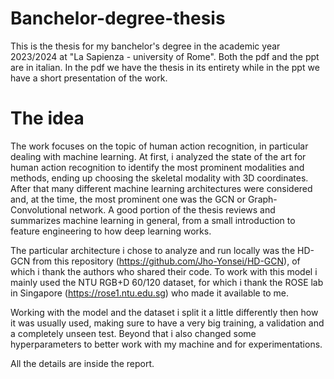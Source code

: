 # Banchelor-degree-thesis
This is the thesis for my banchelor's degree in the academic year 2023/2024 at "La Sapienza - university of Rome". Both the pdf and the ppt are in italian. 
In the pdf we have the thesis in its entirety while in the ppt we have a short presentation of the work.

# The idea
The work focuses on the topic of human action recognition, in particular dealing with machine learning. At first, i analyzed the state of the art for human action recognition to identify the most prominent modalities and methods, ending up choosing the skeletal modality with 3D coordinates. After that many different machine learning architectures were considered and, at the time, the most prominent one was the GCN or Graph-Convolutional network. 
A good portion of the thesis reviews and summarizes machine learning in general, from a small introduction to feature engineering to how deep learning works. 

The particular architecture i chose to analyze and run locally was the HD-GCN from this repository (https://github.com/Jho-Yonsei/HD-GCN), of which i thank the authors who shared their code.
To work with this model i mainly used the NTU RGB+D 60/120 dataset, for which i thank the ROSE lab in Singapore (https://rose1.ntu.edu.sg) who made it available to me.

Working with the model and the dataset i split it a little differently then how it was usually used, making sure to have a very big training, a validation and a completely unseen test. Beyond that i also changed some hyperparameters to better work with my machine and for experimentations.

All the details are inside the report.

